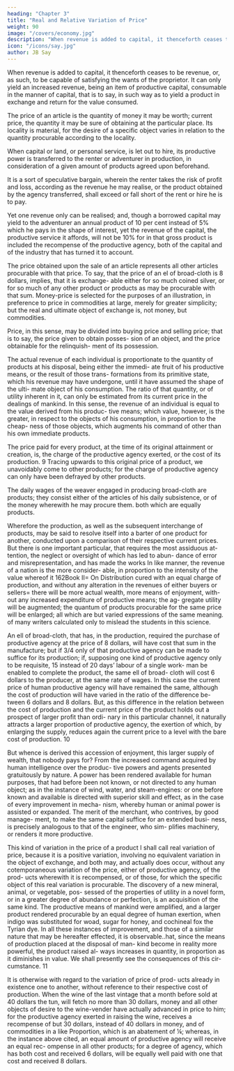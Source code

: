 ```yaml
---
heading: "Chapter 3"
title: "Real and Relative Variation of Price"
weight: 90
image: "/covers/economy.jpg"
description: "When revenue is added to capital, it thenceforth ceases to be revenue, or, as such, to be capable of satisfying the wants of the proprietor"
icon: "/icons/say.jpg"
author: JB Say
---
```



When revenue is added to capital, it thenceforth ceases to be revenue, or, as such, to be capable of satisfying the wants of the proprietor.  It can only yield an increased revenue, being an item of productive capital, consumable in the manner of
capital, that is to say, in such way as to yield a product in exchange and return for the value consumed.

The price of an article is the quantity of money it may be worth; current price, the quantity it may be sure of obtaining
at the particular place. Its locality is material, for the desire of a specific object varies in relation to the quantity procurable according to the locality.

When capital or land, or personal service, is let out to hire, its productive power is transferred to the renter or adventurer in
production, in consideration of a given amount of products agreed upon beforehand. 

It is a sort of speculative bargain, wherein the renter takes the risk of profit and loss, according as the revenue he may realise, or the product obtained by the agency transferred, shall exceed or fall short of the rent or hire he is to pay. 

Yet one revenue only can be realised; and, though a borrowed capital may yield to the adventurer an
annual product of 10 per cent instead of 5% which he pays in the shape of interest, yet the revenue of the capital,
the productive service it affords, will not be 10% for in that gross product is included the recompense of the productive agency, both of the capital and of the industry that has turned it to account.

The price obtained upon the sale of an article represents all
other articles procurable with that price. To say, that the price
of an el of broad-cloth is 8 dollars, implies, that it is exchange-
able either for so much coined silver, or for so much of any
other product or products as may be procurable with that sum.
Money-price is selected for the purposes of an illustration, in
preference to price in commodities at large, merely for greater
simplicity; but the real and ultimate object of exchange is,
not money, but commodities.

Price, in this sense, may be divided into buying price and
selling price; that is to say, the price given to obtain posses-
sion of an object, and the price obtainable for the relinquish-
ment of its possession.

The actual revenue of each individual is proportionate to the
quantity of products at his disposal, being either the immedi-
ate fruit of his productive means, or the result of those trans-
formations from its primitive state, which his revenue may
have undergone, until it have assumed the shape of the ulti-
mate object of his consumption. The ratio of that quantity, or
of utility inherent in it, can only be estimated from its current
price in the dealings of mankind. In this sense, the revenue of
an individual is equal to the value derived from his produc-
tive means; which value, however, is the greater, in respect to
the objects of his consumption, in proportion to the cheap-
ness of those objects, which augments his command of other
than his own immediate products.

The price paid for every product, at the time of its original attainment or creation, is, the charge of the productive agency
exerted, or the cost of its production. 9 Tracing upwards to this original price of a product, we unavoidably come to other
products; for the charge of productive agency can only have been defrayed by other products. 

The daily wages of the weaver engaged in producing broad-cloth are products; they
consist either of the articles of his daily subsistence, or of the
money wherewith he may procure them. both which are
equally products. 

Wherefore the production, as well as the subsequent interchange of products, may be said to resolve
itself into a barter of one product for another, conducted upon
a comparison of their respective current prices. But there is
one important particular, that requires the most assiduous at-
tention, the neglect or oversight of which has led to abun-
dance of error and misrepresentation, and has made the works
In like manner, the revenue of a nation is the more consider-
able, in proportion to the intensity of the value whereof it
162Book II= On Distribution
cured with an equal charge of production, and without any
alteration in the revenues of either buyers or sellers= there
will be more actual wealth, more means of enjoyment, with-
out any increased expenditure of productive means; the ag-
gregate utility will be augmented; the quantum of products
procurable for the same price will be enlarged; all which are
but varied expressions of the same meaning.
of many writers calculated only to mislead the students in
this science.

An ell of broad-cloth, that has, in the production, required the purchase of productive agency at the price of 8 dollars,
will have cost that sum in the manufacture; but if 3/4 only of that productive agency can be made to suffice for its
production; if, supposing one kind of productive agency only
to be requisite, 15 instead of 20 days’ labour of a single work-
man be enabled to complete the product, the same ell of broad-
cloth will cost 6 dollars to the producer, at the same rate of
wages. In this case the current price of human productive
agency will have remained the same, although the cost of
production will have varied in the ratio of the difference be-
tween 6 dollars and 8 dollars. But, as this difference in the
relation between the cost of production and the current price
of the product holds out a prospect of larger profit than ordi-
nary in this particular channel, it naturally attracts a larger
proportion of productive agency, the exertion of which, by
enlarging the supply, reduces again the current price to a level
with the bare cost of production. 10

But whence is derived this accession of enjoyment, this larger
supply of wealth, that nobody pays for? From the increased
command acquired by human intelligence over the produc-
tive powers and agents presented gratuitously by nature. A
power has been rendered available for human purposes, that
had before been not known, or not directed to any human
object; as in the instance of wind, water, and steam-engines:
or one before known and available is directed with superior
skill and effect, as in the case of every improvement in mecha-
nism, whereby human or animal power is assisted or expanded.
The merit of the merchant, who contrives, by good manage-
ment, to make the same capital suffice for an extended busi-
ness, is precisely analogous to that of the engineer, who sim-
plifies machinery, or renders it more productive.

This kind of variation in the price of a product I shall call real
variation of price, because it is a positive variation, involving
no equivalent variation in the object of exchange, and both
may, and actually does occur, without any cotemporaneous
variation of the price, either of productive agency, of the prod-
ucts wherewith it is recompensed, or of those, for which the
specific object of this real variation is procurable.
The discovery of a new mineral, animal, or vegetable, pos-
sessed of the properties of utility in a novel form, or in a
greater degree of abundance or perfection, is an acquisition
of the same kind. The productive means of mankind were
amplified, and a larger product rendered procurable by an
equal degree of human exertion, when indigo was substituted
for woad, sugar for honey, and cochineal fox the Tyrian dye.
In all these instances of improvement, and those of a similar
nature that may be hereafter effected, it is observable..hat,
since the means of production placed at the disposal of man-
kind become in reality more powerful, the product raised al-
ways increases in quantity, in proportion as it diminishes in
value. We shall presently see the consequences of this cir-
cumstance. 11

It is otherwise with regard to the variation of price of prod-
ucts already in existence one to another, without reference to
their respective cost of production. When the wine of the last
vintage that a month before sold at 40 dollars the tun, will
fetch no more than 30 dollars, money and all other objects of
desire to the wine-vender have actually advanced in price to
him; for the productive agency exerted in raising the wine,
receives a recompense of but 30 dollars, instead of 40 dollars
in money, and of commodities in a like Proportion, which is
an abatement of ¼; whereas, in the instance above cited, an
equal amount of productive agency will receive an equal rec-
ompense in all other products; for a degree of agency, which
has both cost and received 6 dollars, will be equally well paid
with one that cost and received 8 dollars.

